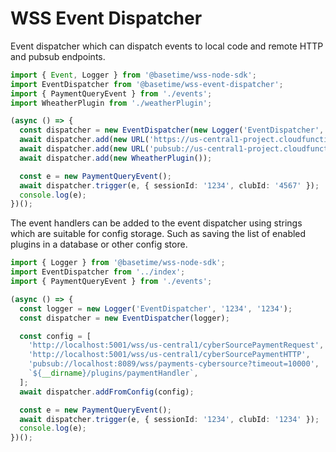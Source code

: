 WSS Event Dispatcher
====================
Event dispatcher which can dispatch events to local code and remote HTTP and pubsub endpoints.

```typescript
import { Event, Logger } from '@basetime/wss-node-sdk';
import EventDispatcher from '@basetime/wss-event-dispatcher';
import { PaymentQueryEvent } from './events';
import WheatherPlugin from './weatherPlugin';

(async () => {
  const dispatcher = new EventDispatcher(new Logger('EventDispatcher', '1234', '4567'));
  await dispatcher.add(new URL('https://us-central1-project.cloudfunctions.net/cybersourcePayments'));
  await dispatcher.add(new URL('pubsub://us-central1-project.cloudfunctions.net/shift4Payments'));
  await dispatcher.add(new WheatherPlugin());

  const e = new PaymentQueryEvent();
  await dispatcher.trigger(e, { sessionId: '1234', clubId: '4567' });
  console.log(e);
})();
```

The event handlers can be added to the event dispatcher using strings which are suitable for config storage. Such as saving the list of enabled plugins in a database or other config store.

```typescript
import { Logger } from '@basetime/wss-node-sdk';
import EventDispatcher from '../index';
import { PaymentQueryEvent } from './events';

(async () => {
  const logger = new Logger('EventDispatcher', '1234', '1234');
  const dispatcher = new EventDispatcher(logger);

  const config = [
    'http://localhost:5001/wss/us-central1/cyberSourcePaymentRequest',
    'http://localhost:5001/wss/us-central1/cyberSourcePaymentHTTP',
    'pubsub://localhost:8089/wss/payments-cybersource?timeout=10000',
    `${__dirname}/plugins/paymentHandler`,
  ];
  await dispatcher.addFromConfig(config);

  const e = new PaymentQueryEvent();
  await dispatcher.trigger(e, { sessionId: '1234', clubId: '1234' });
  console.log(e);
})();
```
